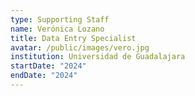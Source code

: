 ```yaml
---
type: Supporting Staff
name: Verónica Lozano
title: Data Entry Specialist
avatar: /public/images/vero.jpg
institution: Universidad de Guadalajara
startDate: "2024"
endDate: "2024"
---
```

